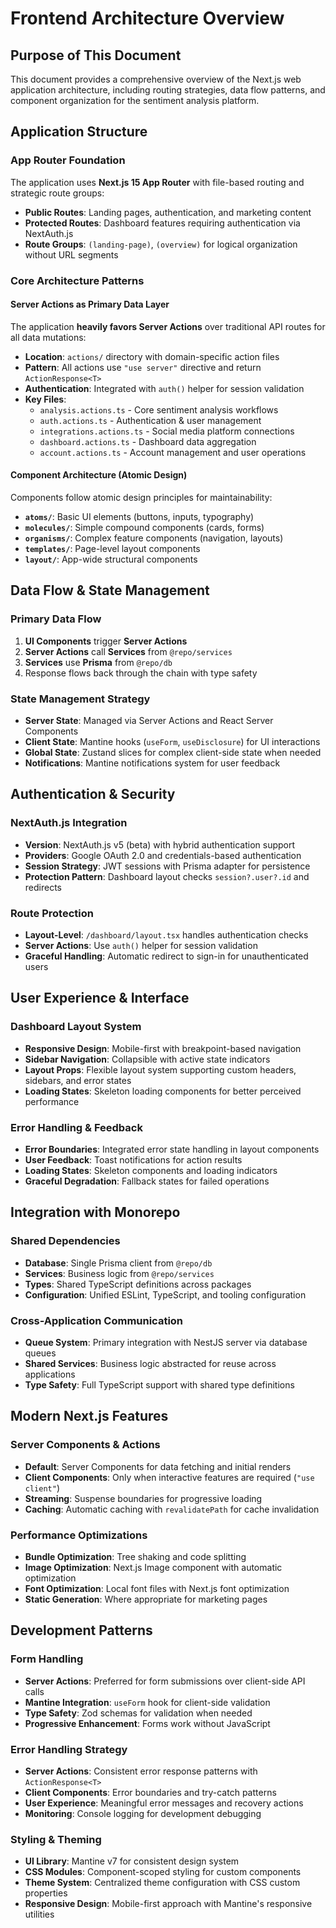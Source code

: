 # Frontend Architecture Overview

## Purpose of This Document

This document provides a comprehensive overview of the Next.js web application architecture, including routing strategies, data flow patterns, and component organization for the sentiment analysis platform.

## Application Structure

### App Router Foundation

The application uses **Next.js 15 App Router** with file-based routing and strategic route groups:

- **Public Routes**: Landing pages, authentication, and marketing content
- **Protected Routes**: Dashboard features requiring authentication via NextAuth.js
- **Route Groups**: `(landing-page)`, `(overview)` for logical organization without URL segments

### Core Architecture Patterns

#### Server Actions as Primary Data Layer

The application **heavily favors Server Actions** over traditional API routes for all data mutations:

- **Location**: `actions/` directory with domain-specific action files
- **Pattern**: All actions use `"use server"` directive and return `ActionResponse<T>`
- **Authentication**: Integrated with `auth()` helper for session validation
- **Key Files**:
  - `analysis.actions.ts` - Core sentiment analysis workflows  
  - `auth.actions.ts` - Authentication & user management
  - `integrations.actions.ts` - Social media platform connections
  - `dashboard.actions.ts` - Dashboard data aggregation
  - `account.actions.ts` - Account management and user operations

#### Component Architecture (Atomic Design)

Components follow atomic design principles for maintainability:

- **`atoms/`**: Basic UI elements (buttons, inputs, typography)
- **`molecules/`**: Simple compound components (cards, forms)
- **`organisms/`**: Complex feature components (navigation, layouts)
- **`templates/`**: Page-level layout components
- **`layout/`**: App-wide structural components

## Data Flow & State Management

### Primary Data Flow

1. **UI Components** trigger **Server Actions** 
2. **Server Actions** call **Services** from `@repo/services`
3. **Services** use **Prisma** from `@repo/db`
4. Response flows back through the chain with type safety

### State Management Strategy

- **Server State**: Managed via Server Actions and React Server Components
- **Client State**: Mantine hooks (`useForm`, `useDisclosure`) for UI interactions
- **Global State**: Zustand slices for complex client-side state when needed
- **Notifications**: Mantine notifications system for user feedback

## Authentication & Security

### NextAuth.js Integration

- **Version**: NextAuth.js v5 (beta) with hybrid authentication support
- **Providers**: Google OAuth 2.0 and credentials-based authentication
- **Session Strategy**: JWT sessions with Prisma adapter for persistence
- **Protection Pattern**: Dashboard layout checks `session?.user?.id` and redirects

### Route Protection

- **Layout-Level**: `/dashboard/layout.tsx` handles authentication checks
- **Server Actions**: Use `auth()` helper for session validation
- **Graceful Handling**: Automatic redirect to sign-in for unauthenticated users

## User Experience & Interface

### Dashboard Layout System

- **Responsive Design**: Mobile-first with breakpoint-based navigation
- **Sidebar Navigation**: Collapsible with active state indicators
- **Layout Props**: Flexible layout system supporting custom headers, sidebars, and error states
- **Loading States**: Skeleton loading components for better perceived performance

### Error Handling & Feedback

- **Error Boundaries**: Integrated error state handling in layout components
- **User Feedback**: Toast notifications for action results
- **Loading States**: Skeleton components and loading indicators
- **Graceful Degradation**: Fallback states for failed operations

## Integration with Monorepo

### Shared Dependencies

- **Database**: Single Prisma client from `@repo/db`
- **Services**: Business logic from `@repo/services` 
- **Types**: Shared TypeScript definitions across packages
- **Configuration**: Unified ESLint, TypeScript, and tooling configuration

### Cross-Application Communication

- **Queue System**: Primary integration with NestJS server via database queues
- **Shared Services**: Business logic abstracted for reuse across applications
- **Type Safety**: Full TypeScript support with shared type definitions

## Modern Next.js Features

### Server Components & Actions

- **Default**: Server Components for data fetching and initial renders
- **Client Components**: Only when interactive features are required (`"use client"`)
- **Streaming**: Suspense boundaries for progressive loading
- **Caching**: Automatic caching with `revalidatePath` for cache invalidation

### Performance Optimizations

- **Bundle Optimization**: Tree shaking and code splitting
- **Image Optimization**: Next.js Image component with automatic optimization
- **Font Optimization**: Local font files with Next.js font optimization
- **Static Generation**: Where appropriate for marketing pages

## Development Patterns

### Form Handling

- **Server Actions**: Preferred for form submissions over client-side API calls
- **Mantine Integration**: `useForm` hook for client-side validation
- **Type Safety**: Zod schemas for validation when needed
- **Progressive Enhancement**: Forms work without JavaScript

### Error Handling Strategy

- **Server Actions**: Consistent error response patterns with `ActionResponse<T>`
- **Client Components**: Error boundaries and try-catch patterns
- **User Experience**: Meaningful error messages and recovery actions
- **Monitoring**: Console logging for development debugging

### Styling & Theming

- **UI Library**: Mantine v7 for consistent design system
- **CSS Modules**: Component-scoped styling for custom components
- **Theme System**: Centralized theme configuration with CSS custom properties
- **Responsive Design**: Mobile-first approach with Mantine's responsive utilities
